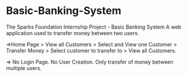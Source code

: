# Basic-Banking-System
The Sparks Foundation Internship Project - Basic Banking System A web application used to transfer money between two users.

=>Home Page > View all Customers > Select and View one Customer > Transfer Money > Select customer to transfer to > View all Customers.

=> No Login Page. No User Creation. Only transfer of money between multiple users.
